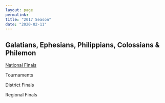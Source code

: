 ```yaml
---
layout: page
permalink: 
title: "2017 Season"
date: "2020-02-11"
---
```


## Galatians, Ephesians, Philippians, Colossians & Philemon 

[National Finals](https://www.biblequiz.com/history/2017-season/2017-nationals/)

Tournaments

District Finals

Regional Finals
